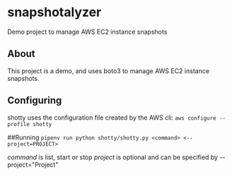 # snapshotalyzer
Demo project to manage AWS EC2 instance snapshots

## About
This project is a demo, and uses boto3 to manage AWS EC2 instance snapshots.

## Configuring

shotty uses the configuration file created by the AWS cli:
`aws configure --profile shotty`


##Running
`pipenv run python shotty/shotty.py <command> <--project=PROJECT>`

*command* is list, start or stop
*project* is optional and can be specified by --project="Project"
